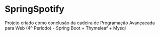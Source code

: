 # SpringSpotify
Projeto criado como conclusão da cadeira de Programação Avançacada para Web (4º Período) - Spring Boot + Thymeleaf + Mysql
